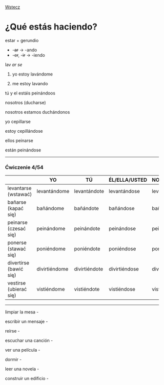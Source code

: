 [Wstecz](../hiszpanski.md)

# ¿Qué estás haciendo?

estar + gerundio

-   -~~ar~~ -> -ando
-   -~~er~~, -~~ir~~ -> -iendo

lav _ar_ _se_

1. yo estoy lavándome

2. me estoy lavando

tú y el estáis peinándoos

nosotros (ducharse)

nosotros estamos duchándonos

yo cepillarse

estoy cepillándose

ellos peinarse

están peinándose

---

### Ćwiczenie 4/54

|                        | YO            | TÚ            | ÉL/ELLA/USTED | NOSOTROS/AS    | VOSOTROS/AS   | ELLOS/AS/ES   |
| ---------------------- | ------------- | ------------- | ------------- | -------------- | ------------- | ------------- |
| levantarse (wstawać)   | levantándome  | levantándote  | levantándose  | levantándonos  | levantándoos  | levantándose  |
| bañarse (kapać się)    | bañándome     | bañándote     | bañándose     | bañándonos     | bañándoos     | bañándose     |
| peinarse (czesać się)  | peinándome    | peinándote    | peinándose    | peinándonos    | peinándoos    | peinándose    |
| ponerse (stawać się)   | poniéndome    | poniéndote    | poniéndose    | poniéndonos    | poniéndoos    | poniéndose    |
| divertirse (bawić się) | divirtiéndome | divirtiéndote | divirtiéndose | divirtiéndonos | divirtiéndoos | divirtiéndose |
| vestirse (ubierać się) | vistiéndome   | vistiéndote   | vistiéndose   | vistiéndonos   | vistiéndoos   | vistiéndose   |

---

limpiar la mesa - 

escribir un mensaje - 

reírse -

escuchar una canción - 

ver una película -

dormir -

leer una novela -

construir un edificio - 
